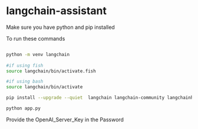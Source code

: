 # langchain-assistant

Make sure you have python and pip installed 

To run these commands

```bash

python -m venv langchain
 
#if using fish 
source langchain/bin/activate.fish

#if using bash
source langchain/bin/activate 

pip install --upgrade --quiet  langchain langchain-community langchainhub langchain-openai chromadb bs4 rapidocr-onnxruntime

python app.py 

```
Provide the OpenAI_Server_Key in the Password